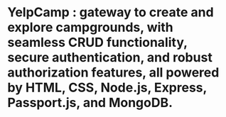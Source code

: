 # YelpCamp : gateway to create and explore campgrounds, with seamless CRUD functionality, secure authentication, and robust authorization features, all powered by HTML, CSS, Node.js, Express, Passport.js, and MongoDB.
